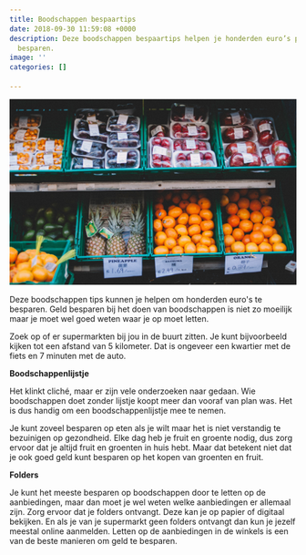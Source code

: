 ```yaml
---
title: Boodschappen bespaartips
date: 2018-09-30 11:59:08 +0000
description: Deze boodschappen bespaartips helpen je honderden euro’s per jaar te
  besparen.
image: ''
categories: []

---
```

![](/uploads/assorted-assortment-booth-375897.jpg)

Deze boodschappen tips kunnen je helpen om honderden euro's te besparen. Geld besparen bij het doen van boodschappen is niet zo moeilijk maar je moet wel goed weten waar je op moet letten.

Zoek op of er supermarkten bij jou in de buurt zitten. Je kunt bijvoorbeeld kijken tot een afstand van 5 kilometer. Dat is ongeveer een kwartier met de fiets en 7 minuten met de auto.

**Boodschappenlijstje**

Het klinkt cliché, maar er zijn vele onderzoeken naar gedaan. Wie boodschappen doet zonder lijstje koopt meer dan vooraf van plan was. Het is dus handig om een boodschappenlijstje mee te nemen.

Je kunt zoveel besparen op eten als je wilt maar het is niet verstandig te bezuinigen op gezondheid. Elke dag heb je fruit en groente nodig, dus zorg ervoor dat je altijd fruit en groenten in huis hebt. Maar dat betekent niet dat je ook goed geld kunt besparen op het kopen van groenten en fruit.

**Folders**

Je kunt het meeste besparen op boodschappen door te letten op de aanbiedingen, maar dan moet je wel weten welke aanbiedingen er allemaal zijn. Zorg ervoor dat je folders ontvangt. Deze kan je op papier of digitaal bekijken. En als je van je supermarkt geen folders ontvangt dan kun je jezelf meestal online aanmelden. Letten op de aanbiedingen in de winkels is een van de beste manieren om geld te besparen.